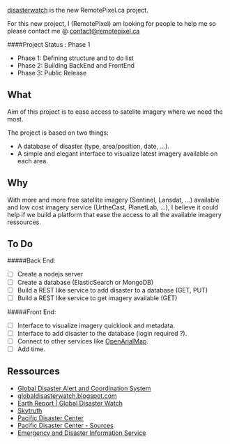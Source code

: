 

[disasterwatch](http://disasterwatch.remotepixel.ca) is the new RemotePixel.ca project.

For this new project, I (RemotePixel) am looking for people to help me so please 
contact me @ contact@remotepixel.ca

####Project Status : Phase 1

- Phase 1: Defining structure and to do list
- Phase 2: Building BackEnd and FrontEnd
- Phase 3: Public Release

What
-------

Aim of this project is to ease access to satelite imagery where we need the most.

The project is based on two things: 
* A database of disaster (type, area/position, date, ...).
* A simple and elegant interface to visualize latest imagery available on each area.

Why
-------

With more and more free satellite imagery (Sentinel, Lansdat, ...) available
and low cost imagery service (UrtheCast, PlanetLab, ...), I believe it could 
help if we build a platform that ease the access to all the available
imagery ressources.


To Do
-------

#####Back End:
- [ ] Create a nodejs server
- [ ] Create a database (ElasticSearch or MongoDB)
- [ ] Build a REST like service to add disaster to a database (GET, PUT)
- [ ] Build a REST like service to get imagery available (GET)
  
#####Front End:
- [ ] Interface to visualize imagery quicklook and metadata.
- [ ] Interface to add disaster to the database (login required ?).
- [ ] Connect to other services like [OpenArialMap](http://openaerialmap.org).
- [ ] Add time.

Ressources
-------
- [Global Disaster Alert and Coordination System](http://www.gdacs.org)
- [globaldisasterwatch.blogspot.com](http://globaldisasterwatch.blogspot.ca)
- [Earth Report | Global Disaster Watch](https://elispiritweaver.wordpress.com)
- [Skytruth](http://skytruth.org)
- [Pacific Disaster Center](http://atlas.pdc.org/atlas/)
- [Pacific Disaster Center - Sources](http://ghin.pdc.org/ghin/catalog/search/browse/browse.page)
- [Emergency and Disaster Information Service](http://hisz.rsoe.hu)
